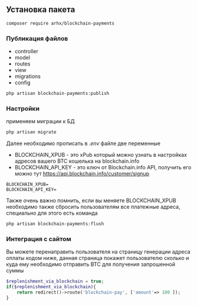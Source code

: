 ## Установка пакета

```bash
composer require arhx/blockchain-payments
```

### Публикация файлов
* controller
* model
* routes
* view
* migrations
* config
```bash
php artisan blockchain-payments:publish
```

### Настройки
применяем миграции к БД
```bash
php artisan migrate
```

Далее необходимо прописать в *.env* файле две переменные
* BLOCKCHAIN_XPUB - это xPub который можно узнать в настройках адресов вашего BTC кошелька на blockchain.info
* BLOCKCHAIN_API_KEY - это ключ от Blockchain.info API, получить его можно тут https://api.blockchain.info/customer/signup
```text
BLOCKCHAIN_XPUB=
BLOCKCHAIN_API_KEY=
```

Также очень важно помнить, если вы меняете BLOCKCHAIN_XPUB необходимо также сбросить пользователям все платежные адреса, специально для этого есть команда
```bash
php artisan blockchain-payments:flush
```


### Интеграция с сайтом
Вы можете перенаправить пользователя на страницу генерации адреса оплаты кодом ниже, данная страница покажет пользователю сколько и куда ему необходимо отправить BTC для получения запрошенной суммы
```php
$replenishment_via_blockchain = true;
if($replenishment_via_blockchain){
    return redirect()->route('blockchain-pay', ['amount'=> 100 ]);
}
```